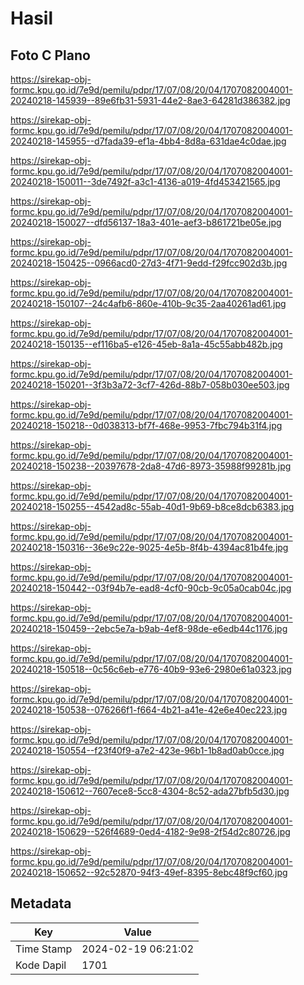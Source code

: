 # Hasil

## Foto C Plano

https://sirekap-obj-formc.kpu.go.id/7e9d/pemilu/pdpr/17/07/08/20/04/1707082004001-20240218-145939--89e6fb31-5931-44e2-8ae3-64281d386382.jpg

https://sirekap-obj-formc.kpu.go.id/7e9d/pemilu/pdpr/17/07/08/20/04/1707082004001-20240218-145955--d7fada39-ef1a-4bb4-8d8a-631dae4c0dae.jpg

https://sirekap-obj-formc.kpu.go.id/7e9d/pemilu/pdpr/17/07/08/20/04/1707082004001-20240218-150011--3de7492f-a3c1-4136-a019-4fd453421565.jpg

https://sirekap-obj-formc.kpu.go.id/7e9d/pemilu/pdpr/17/07/08/20/04/1707082004001-20240218-150027--dfd56137-18a3-401e-aef3-b861721be05e.jpg

https://sirekap-obj-formc.kpu.go.id/7e9d/pemilu/pdpr/17/07/08/20/04/1707082004001-20240218-150425--0966acd0-27d3-4f71-9edd-f29fcc902d3b.jpg

https://sirekap-obj-formc.kpu.go.id/7e9d/pemilu/pdpr/17/07/08/20/04/1707082004001-20240218-150107--24c4afb6-860e-410b-9c35-2aa40261ad61.jpg

https://sirekap-obj-formc.kpu.go.id/7e9d/pemilu/pdpr/17/07/08/20/04/1707082004001-20240218-150135--ef116ba5-e126-45eb-8a1a-45c55abb482b.jpg

https://sirekap-obj-formc.kpu.go.id/7e9d/pemilu/pdpr/17/07/08/20/04/1707082004001-20240218-150201--3f3b3a72-3cf7-426d-88b7-058b030ee503.jpg

https://sirekap-obj-formc.kpu.go.id/7e9d/pemilu/pdpr/17/07/08/20/04/1707082004001-20240218-150218--0d038313-bf7f-468e-9953-7fbc794b31f4.jpg

https://sirekap-obj-formc.kpu.go.id/7e9d/pemilu/pdpr/17/07/08/20/04/1707082004001-20240218-150238--20397678-2da8-47d6-8973-35988f99281b.jpg

https://sirekap-obj-formc.kpu.go.id/7e9d/pemilu/pdpr/17/07/08/20/04/1707082004001-20240218-150255--4542ad8c-55ab-40d1-9b69-b8ce8dcb6383.jpg

https://sirekap-obj-formc.kpu.go.id/7e9d/pemilu/pdpr/17/07/08/20/04/1707082004001-20240218-150316--36e9c22e-9025-4e5b-8f4b-4394ac81b4fe.jpg

https://sirekap-obj-formc.kpu.go.id/7e9d/pemilu/pdpr/17/07/08/20/04/1707082004001-20240218-150442--03f94b7e-ead8-4cf0-90cb-9c05a0cab04c.jpg

https://sirekap-obj-formc.kpu.go.id/7e9d/pemilu/pdpr/17/07/08/20/04/1707082004001-20240218-150459--2ebc5e7a-b9ab-4ef8-98de-e6edb44c1176.jpg

https://sirekap-obj-formc.kpu.go.id/7e9d/pemilu/pdpr/17/07/08/20/04/1707082004001-20240218-150518--0c56c6eb-e776-40b9-93e6-2980e61a0323.jpg

https://sirekap-obj-formc.kpu.go.id/7e9d/pemilu/pdpr/17/07/08/20/04/1707082004001-20240218-150538--076266f1-f664-4b21-a41e-42e6e40ec223.jpg

https://sirekap-obj-formc.kpu.go.id/7e9d/pemilu/pdpr/17/07/08/20/04/1707082004001-20240218-150554--f23f40f9-a7e2-423e-96b1-1b8ad0ab0cce.jpg

https://sirekap-obj-formc.kpu.go.id/7e9d/pemilu/pdpr/17/07/08/20/04/1707082004001-20240218-150612--7607ece8-5cc8-4304-8c52-ada27bfb5d30.jpg

https://sirekap-obj-formc.kpu.go.id/7e9d/pemilu/pdpr/17/07/08/20/04/1707082004001-20240218-150629--526f4689-0ed4-4182-9e98-2f54d2c80726.jpg

https://sirekap-obj-formc.kpu.go.id/7e9d/pemilu/pdpr/17/07/08/20/04/1707082004001-20240218-150652--92c52870-94f3-49ef-8395-8ebc48f9cf60.jpg


## Metadata

| Key        | Value               |
| ---------- | ------------------- |
| Time Stamp | 2024-02-19 06:21:02 |
| Kode Dapil | 1701                |




